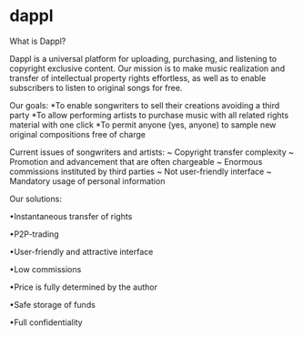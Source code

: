 # dappl

What is Dappl?

Dappl is a universal platform for uploading, purchasing, and listening to copyright exclusive content.
Our mission is to make music realization and transfer of intellectual property rights effortless, as well as to enable subscribers to listen to original songs for free.

Our goals:
*To enable songwriters to sell their creations avoiding a third party 
*To allow performing artists to purchase music with all related rights material with one click
*To permit anyone (yes, anyone) to sample new original compositions free of charge

Current issues of songwriters and artists:
~ Copyright transfer complexity
~ Promotion and advancement that are often chargeable
~ Enormous commissions instituted by third parties
~ Not user-friendly interface 
~ Mandatory usage of personal information

Our solutions:

•Instantaneous transfer of rights

•P2P-trading

•User-friendly and attractive interface

•Low commissions

•Price is fully determined by the author

•Safe storage of funds

•Full confidentiality
